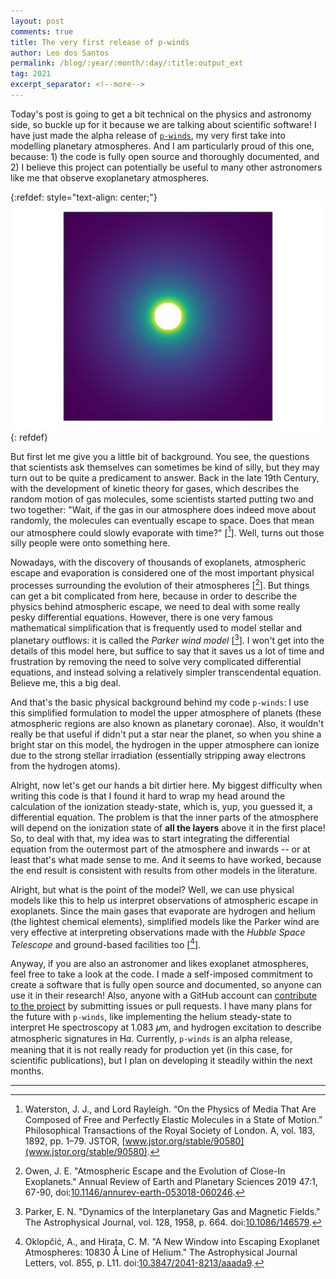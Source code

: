 ```yaml
---
layout: post
comments: true
title: The very first release of p-winds
author: Leo dos Santos
permalink: /blog/:year/:month/:day/:title:output_ext
tag: 2021
excerpt_separator: <!--more-->
---
```


Today's post is going to get a bit technical on the physics and astronomy side, so buckle up for it because we are talking about scientific software! I have just made the alpha release of [`p-winds`](https://p-winds.readthedocs.io), my very first take into modelling planetary atmospheres. And I am particularly proud of this one, because: 1) the code is fully open source and thoroughly documented, and 2) I believe this project can potentially be useful to many other astronomers like me that observe exoplanetary atmospheres.

<!--more-->
{:refdef: style="text-align: center;"}
![Atmosphere](/blog_assets/2021-02-13.jpeg "Atmosphere")
{: refdef}

But first let me give you a little bit of background. You see, the questions that scientists ask themselves can sometimes be kind of silly, but they may turn out to be quite a predicament to answer. Back in the late 19th Century, with the development of kinetic theory for gases, which describes the random motion of gas molecules, some scientists started putting two and two together: "Wait, if the gas in our atmosphere does indeed move about randomly, the molecules can eventually escape to space. Does that mean our atmosphere could slowly evaporate with time?" \[[^1]\]. Well, turns out those silly people were onto something here.

Nowadays, with the discovery of thousands of exoplanets, atmospheric escape and evaporation is considered one of the most important physical processes surrounding the evolution of their atmospheres \[[^2]\]. But things can get a bit complicated from here, because in order to describe the physics behind atmospheric escape, we need to deal with some really pesky differential equations. However, there is one very famous mathematical simplification that is frequently used to model stellar and planetary outflows: it is called the *Parker wind model* \[[^3]\]. I won't get into the details of this model here, but suffice to say that it saves us a lot of time and frustration by removing the need to solve very complicated differential equations, and instead solving a relatively simpler transcendental equation. Believe me, this a big deal.

And that's the basic physical background behind my code `p-winds`: I use this simplified formulation to model the upper atmosphere of planets (these atmospheric regions are also known as planetary coronae). Also, it wouldn't really be that useful if didn't put a star near the planet, so when you shine a bright star on this model, the hydrogen in the upper atmosphere can ionize due to the strong stellar irradiation (essentially stripping away electrons from the hydrogen atoms).

Alright, now let's get our hands a bit dirtier here. My biggest difficulty when writing this code is that I found it hard to wrap my head around the calculation of the ionization steady-state, which is, yup, you guessed it, a differential equation. The problem is that the inner parts of the atmosphere will depend on the ionization state of **all the layers** above it in the first place! So, to deal with that, my idea was to start integrating the differential equation from the outermost part of the atmosphere and inwards -- or at least that's what made sense to me. And it seems to have worked, because the end result is consistent with results from other models in the literature.

Alright, but what is the point of the model? Well, we can use physical models like this to help us interpret observations of atmospheric escape in exoplanets. Since the main gases that evaporate are hydrogen and helium (the lightest chemical elements), simplified models like the Parker wind are very effective at interpreting observations made with the *Hubble Space Telescope* and ground-based facilities too \[[^4]\].

Anyway, if you are also an astronomer and likes exoplanet atmospheres, feel free to take a look at the code. I made a self-imposed commitment to create a software that is fully open source and documented, so anyone can use it in their research! Also, anyone with a GitHub account can [contribute to the project](https://github.com/ladsantos/p-winds) by submitting issues or pull requests. I have many plans for the future with `p-winds`, like implementing the helium steady-state to interpret He spectroscopy at 1.083 𝜇m, and hydrogen excitation to describe atmospheric signatures in H𝛼. Currently, `p-winds` is an alpha release, meaning that it is not really ready for production yet (in this case, for scientific publications), but I plan on developing it steadily within the next months.

----------------

[^1]: Waterston, J. J., and Lord Rayleigh. “On the Physics of Media That Are Composed of Free and Perfectly Elastic Molecules in a State of Motion.” Philosophical Transactions of the Royal Society of London. A, vol. 183, 1892, pp. 1–79. JSTOR, [www.jstor.org/stable/90580](www.jstor.org/stable/90580). 

[^2]: Owen, J. E. "Atmospheric Escape and the Evolution of Close-In Exoplanets." Annual Review of Earth and Planetary Sciences 2019 47:1, 67-90, doi:[10.1146/annurev-earth-053018-060246](https://www.doi.org/10.1146/annurev-earth-053018-060246).

[^3]: Parker, E. N. "Dynamics of the Interplanetary Gas and Magnetic Fields." The Astrophysical Journal, vol. 128, 1958, p. 664. doi:[10.1086/146579](https://www.doi.org/10.1086/146579).

[^4]: Oklopčić, A., and Hirata, C. M. "A New Window into Escaping Exoplanet Atmospheres: 10830 Å Line of Helium." The Astrophysical Journal Letters, vol. 855, p. L11. doi:[10.3847/2041-8213/aaada9](https://doi.org/10.3847/2041-8213/aaada9).
